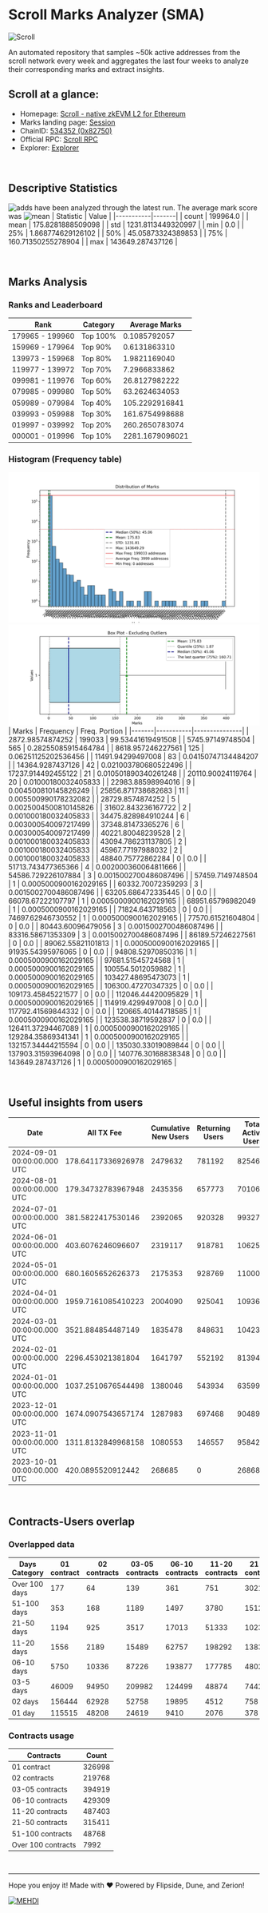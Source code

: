 # Scroll Marks Analyzer (SMA)

![Scroll](https://chain-icons.s3.amazonaws.com/scroll.png)

An automated repository that samples ~50k active addresses from the scroll network every week and aggregates the last four weeks to analyze their corresponding marks and extract insights.

## Scroll at a glance:

* Homepage: [Scroll - native zkEVM L2 for Ethereum](https://scroll.io/)
* Marks landing page: [Session](https://scroll.io/sessions)
* ChainID: [534352 (0x82750)](https://chainlist.org/?search=scroll)
* Official RPC: [Scroll RPC](https://rpc.scroll.io)
* Explorer: [Explorer](https://scrollscan.com)

<br>

## Descriptive Statistics
![adds](https://img.shields.io/badge/199964-addresses-yellow) have been analyzed through the latest run.
The average mark score was ![mean](https://img.shields.io/badge/~-175-yellow)
| Statistic | Value |
|-----------|-------|
| count | 199964.0 |
| mean | 175.8281888509098 |
| std | 1231.8113449320997 |
| min | 0.0 |
| 25% | 1.868774629126102 |
| 50% | 45.05873324389853 |
| 75% | 160.71350255278904 |
| max | 143649.287437126 |


<br>

## Marks Analysis
### Ranks and Leaderboard
| Rank | Category | Average Marks |
|------|----------|---------------|
| 179965 - 199960 | Top 100% | 0.1085792057 |
| 159969 - 179964 | Top 90% | 0.6131863310 |
| 139973 - 159968 | Top 80% | 1.9821169040 |
| 119977 - 139972 | Top 70% | 7.2966833862 |
| 099981 - 119976 | Top 60% | 26.8127982222 |
| 079985 - 099980 | Top 50% | 63.2624634053 |
| 059989 - 079984 | Top 40% | 105.2292916841 |
| 039993 - 059988 | Top 30% | 161.6754998688 |
| 019997 - 039992 | Top 20% | 260.2650783074 |
| 000001 - 019996 | Top 10% | 2281.1679096021 |


### Histogram (Frequency table)
![histogram](./assets/Histogram.jpeg)
![histogram](./assets/Box.jpeg)
| Marks | Frequency | Freq. Portion |
|-------|-----------|---------------|
| 2872.98574874252 | 199033 | 99.53441619491508 |
| 5745.97149748504 | 565 | 0.28255085915464784 |
| 8618.957246227561 | 125 | 0.06251125202536456 |
| 11491.94299497008 | 83 | 0.04150747134484207 |
| 14364.9287437126 | 42 | 0.021003780680522496 |
| 17237.914492455122 | 21 | 0.010501890340261248 |
| 20110.90024119764 | 20 | 0.01000180032405833 |
| 22983.88598994016 | 9 | 0.004500810145826249 |
| 25856.871738682683 | 11 | 0.005500990178232082 |
| 28729.8574874252 | 5 | 0.0025004500810145826 |
| 31602.843236167722 | 2 | 0.001000180032405833 |
| 34475.828984910244 | 6 | 0.003000540097217499 |
| 37348.81473365276 | 6 | 0.003000540097217499 |
| 40221.80048239528 | 2 | 0.001000180032405833 |
| 43094.786231137805 | 2 | 0.001000180032405833 |
| 45967.77197988032 | 2 | 0.001000180032405833 |
| 48840.75772862284 | 0 | 0.0 |
| 51713.743477365366 | 4 | 0.002000360064811666 |
| 54586.729226107884 | 3 | 0.0015002700486087496 |
| 57459.7149748504 | 1 | 0.0005000900162029165 |
| 60332.70072359293 | 3 | 0.0015002700486087496 |
| 63205.686472335445 | 0 | 0.0 |
| 66078.67222107797 | 1 | 0.0005000900162029165 |
| 68951.65796982049 | 1 | 0.0005000900162029165 |
| 71824.643718563 | 0 | 0.0 |
| 74697.62946730552 | 1 | 0.0005000900162029165 |
| 77570.61521604804 | 0 | 0.0 |
| 80443.60096479056 | 3 | 0.0015002700486087496 |
| 83316.58671353309 | 3 | 0.0015002700486087496 |
| 86189.57246227561 | 0 | 0.0 |
| 89062.55821101813 | 1 | 0.0005000900162029165 |
| 91935.54395976065 | 0 | 0.0 |
| 94808.52970850316 | 1 | 0.0005000900162029165 |
| 97681.51545724568 | 1 | 0.0005000900162029165 |
| 100554.5012059882 | 1 | 0.0005000900162029165 |
| 103427.48695473073 | 1 | 0.0005000900162029165 |
| 106300.47270347325 | 0 | 0.0 |
| 109173.45845221577 | 0 | 0.0 |
| 112046.44420095829 | 1 | 0.0005000900162029165 |
| 114919.4299497008 | 0 | 0.0 |
| 117792.41569844332 | 0 | 0.0 |
| 120665.40144718585 | 1 | 0.0005000900162029165 |
| 123538.38719592837 | 0 | 0.0 |
| 126411.37294467089 | 1 | 0.0005000900162029165 |
| 129284.35869341341 | 1 | 0.0005000900162029165 |
| 132157.34444215594 | 0 | 0.0 |
| 135030.33019089844 | 0 | 0.0 |
| 137903.31593964098 | 0 | 0.0 |
| 140776.30168838348 | 0 | 0.0 |
| 143649.287437126 | 1 | 0.0005000900162029165 |


<br>

## Useful insights from users
| Date | All TX Fee | Cumulative New Users | Returning Users | Total Active Users | Total New Users | TXs |
|------|------------|----------------------|-----------------|--------------------|-----------------|-----|
| 2024-09-01 00:00:00.000 UTC | 178.64117336926978 | 2479632 | 781192 | 825468 | 44276 | 8148290 |
| 2024-08-01 00:00:00.000 UTC | 179.34732783967948 | 2435356 | 657773 | 701064 | 43291 | 8644875 |
| 2024-07-01 00:00:00.000 UTC | 381.5822417530146 | 2392065 | 920328 | 993276 | 72948 | 10253423 |
| 2024-06-01 00:00:00.000 UTC | 403.6076246096607 | 2319117 | 918781 | 1062545 | 143764 | 9628384 |
| 2024-05-01 00:00:00.000 UTC | 680.1605652626373 | 2175353 | 928769 | 1100032 | 171263 | 10995938 |
| 2024-04-01 00:00:00.000 UTC | 1959.7161085410223 | 2004090 | 925041 | 1093653 | 168612 | 8821687 |
| 2024-03-01 00:00:00.000 UTC | 3521.884854487149 | 1835478 | 848631 | 1042312 | 193681 | 10061465 |
| 2024-02-01 00:00:00.000 UTC | 2296.453021381804 | 1641797 | 552192 | 813943 | 261751 | 7176974 |
| 2024-01-01 00:00:00.000 UTC | 1037.2510676544498 | 1380046 | 543934 | 635997 | 92063 | 4857519 |
| 2023-12-01 00:00:00.000 UTC | 1674.0907543657174 | 1287983 | 697468 | 904898 | 207430 | 4337003 |
| 2023-11-01 00:00:00.000 UTC | 1311.8132849968158 | 1080553 | 146557 | 958425 | 811868 | 4189842 |
| 2023-10-01 00:00:00.000 UTC | 420.0895520912442 | 268685 | 0 | 268685 | 268685 | 1798417 |


<br>

## Contracts-Users overlap

### Overlapped data
| Days Category | 01 contract | 02 contracts | 03-05 contracts | 06-10 contracts | 11-20 contracts | 21-50 contracts | 51-100 contracts | Over 100 contracts | Sum   |
|---------------|-------------|--------------|-----------------|-----------------|-----------------|-----------------|------------------|--------------------|-------|
| Over 100 days | 177 | 64 | 139 | 361 | 751 | 3021 | 5384 | 3630 | 13527 |
| 51-100 days | 353 | 168 | 1189 | 1497 | 3780 | 15123 | 13727 | 2867 | 38704 |
| 21-50 days | 1194 | 925 | 3517 | 17013 | 51333 | 102319 | 21730 | 1389 | 199420 |
| 11-20 days | 1556 | 2189 | 15489 | 62757 | 198292 | 138350 | 6251 | 81 | 424965 |
| 06-10 days | 5750 | 10336 | 87226 | 193877 | 177785 | 48020 | 1464 | 10 | 524468 |
| 03-5 days | 46009 | 94950 | 209982 | 124499 | 48874 | 7442 | 166 | 2 | 531924 |
| 02 days | 156444 | 62928 | 52758 | 19895 | 4512 | 758 | 33 | 0 | 297328 |
| 01 day | 115515 | 48208 | 24619 | 9410 | 2076 | 378 | 13 | 13 | 200232 |

### Contracts usage
| Contracts          | Count   |
|--------------------|---------|
| 01 contract | 326998 |
| 02 contracts | 219768 |
| 03-05 contracts | 394919 |
| 06-10 contracts | 429309 |
| 11-20 contracts | 487403 |
| 21-50 contracts | 315411 |
| 51-100 contracts | 48768 |
| Over 100 contracts | 7992 |


<br>

---
Hope you enjoy it!
Made with ❤️ Powered by Flipside, Dune, and Zerion!

[![MEHDI](https://img.shields.io/badge/M%CE%9EHDI-Zerion-darkblue)](https://flipsidecrypto.xyz/efer/)